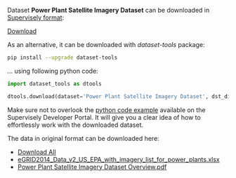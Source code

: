 Dataset **Power Plant Satellite Imagery Dataset** can be downloaded in [Supervisely format](https://developer.supervisely.com/api-references/supervisely-annotation-json-format):

 [Download](https://www.dropbox.com/scl/fi/vmgrhs065lczf17hm6fn2/power-plant-satellite-imagery-dataset-DatasetNinja.tar?rlkey=ka5vygxcx5l2pxe5rwyj681dh&dl=1)

As an alternative, it can be downloaded with *dataset-tools* package:
``` bash
pip install --upgrade dataset-tools
```

... using following python code:
``` python
import dataset_tools as dtools

dtools.download(dataset='Power Plant Satellite Imagery Dataset', dst_dir='~/dataset-ninja/')
```
Make sure not to overlook the [python code example](https://developer.supervisely.com/getting-started/python-sdk-tutorials/iterate-over-a-local-project) available on the Supervisely Developer Portal. It will give you a clear idea of how to effortlessly work with the downloaded dataset.

The data in original format can be downloaded here:

- [Download All](https://figshare.com/ndownloader/articles/5307364/versions/1)
- [eGRID2014_Data_v2_US_EPA_with_imagery_list_for_power_plants.xlsx](https://figshare.com/ndownloader/files/9097597)
- [Power Plant Satellite Imagery Dataset Overview.pdf](https://figshare.com/ndownloader/files/9104302)
